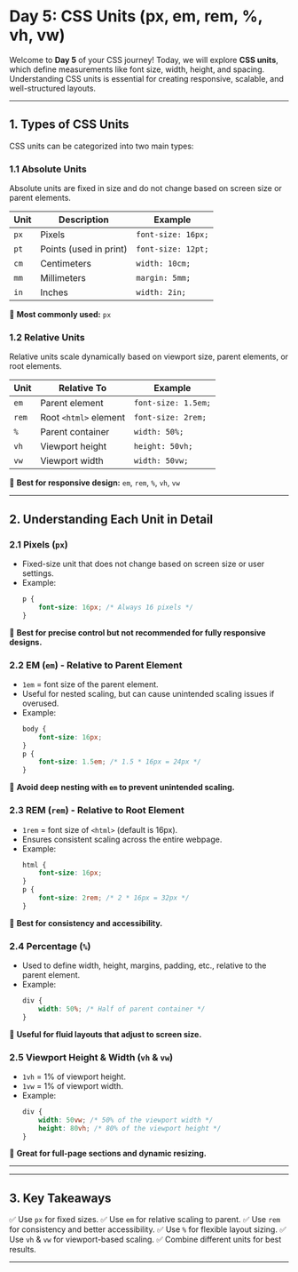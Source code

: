 # Day 5: CSS Units (px, em, rem, %, vh, vw)

Welcome to **Day 5** of your CSS journey! Today, we will explore **CSS units**, which define measurements like font size, width, height, and spacing. Understanding CSS units is essential for creating responsive, scalable, and well-structured layouts.

---

## **1. Types of CSS Units**
CSS units can be categorized into two main types:

### **1.1 Absolute Units**
Absolute units are fixed in size and do not change based on screen size or parent elements.

| Unit | Description | Example |
|------|------------|---------|
| `px` | Pixels | `font-size: 16px;` |
| `pt` | Points (used in print) | `font-size: 12pt;` |
| `cm` | Centimeters | `width: 10cm;` |
| `mm` | Millimeters | `margin: 5mm;` |
| `in` | Inches | `width: 2in;` |

📌 **Most commonly used:** `px`

### **1.2 Relative Units**
Relative units scale dynamically based on viewport size, parent elements, or root elements.

| Unit | Relative To | Example |
|------|------------|---------|
| `em` | Parent element | `font-size: 1.5em;` |
| `rem` | Root `<html>` element | `font-size: 2rem;` |
| `%` | Parent container | `width: 50%;` |
| `vh` | Viewport height | `height: 50vh;` |
| `vw` | Viewport width | `width: 50vw;` |

📌 **Best for responsive design:** `em`, `rem`, `%`, `vh`, `vw`

---

## **2. Understanding Each Unit in Detail**

### **2.1 Pixels (`px`)**
- Fixed-size unit that does not change based on screen size or user settings.
- Example:
  ```css
  p {
      font-size: 16px; /* Always 16 pixels */
  }
  ```
📌 **Best for precise control but not recommended for fully responsive designs.**

### **2.2 EM (`em`) - Relative to Parent Element**
- `1em` = font size of the parent element.
- Useful for nested scaling, but can cause unintended scaling issues if overused.
- Example:
  ```css
  body {
      font-size: 16px;
  }
  p {
      font-size: 1.5em; /* 1.5 * 16px = 24px */
  }
  ```
📌 **Avoid deep nesting with `em` to prevent unintended scaling.**

### **2.3 REM (`rem`) - Relative to Root Element**
- `1rem` = font size of `<html>` (default is 16px).
- Ensures consistent scaling across the entire webpage.
- Example:
  ```css
  html {
      font-size: 16px;
  }
  p {
      font-size: 2rem; /* 2 * 16px = 32px */
  }
  ```
📌 **Best for consistency and accessibility.**

### **2.4 Percentage (`%`)**
- Used to define width, height, margins, padding, etc., relative to the parent element.
- Example:
  ```css
  div {
      width: 50%; /* Half of parent container */
  }
  ```
📌 **Useful for fluid layouts that adjust to screen size.**

### **2.5 Viewport Height & Width (`vh` & `vw`)**
- `1vh` = 1% of viewport height.
- `1vw` = 1% of viewport width.
- Example:
  ```css
  div {
      width: 50vw; /* 50% of the viewport width */
      height: 80vh; /* 80% of the viewport height */
  }
  ```
📌 **Great for full-page sections and dynamic resizing.**

---
---

## **3. Key Takeaways**
✅ Use `px` for fixed sizes.
✅ Use `em` for relative scaling to parent.
✅ Use `rem` for consistency and better accessibility.
✅ Use `%` for flexible layout sizing.
✅ Use `vh` & `vw` for viewport-based scaling.
✅ Combine different units for best results.

---

